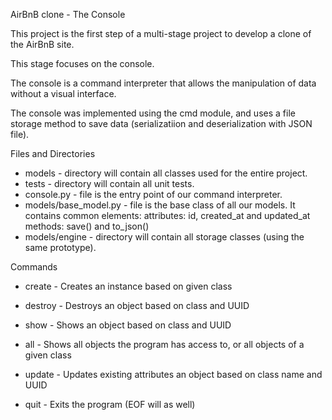 AirBnB clone - The Console

This project is the first step of a multi-stage project to develop a
clone of the AirBnB site.

This stage focuses on the console.

The console is a command interpreter that allows the manipulation of
data without a visual interface.

The console was implemented using the cmd module, and uses a file
storage method to save data (serializatiion and deserialization with
JSON file).

Files and Directories

* models - directory will contain all classes used for the entire project.
* tests - directory will contain all unit tests.
* console.py - file is the entry point of our command interpreter.
* models/base_model.py - file is the base class of all our models.
                       It contains common elements:
                       attributes: id, created_at and updated_at
                       methods: save() and to_json()
* models/engine - directory will contain all storage classes (using the same prototype).

Commands

* create - Creates an instance based on given class

* destroy - Destroys an object based on class and UUID

* show - Shows an object based on class and UUID

* all - Shows all objects the program has access to, or all objects of a given class

* update - Updates existing attributes an object based on class name and UUID

* quit - Exits the program (EOF will as well)
